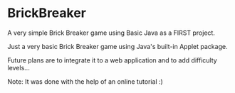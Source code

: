 # BrickBreaker
A very simple Brick Breaker game using Basic Java as a FIRST project.  

Just a very basic Brick Breaker game using Java's built-in Applet package. 

Future plans are to integrate it to a web application and to add difficulty levels... 

Note: It was done with the help of an online tutorial :) 

